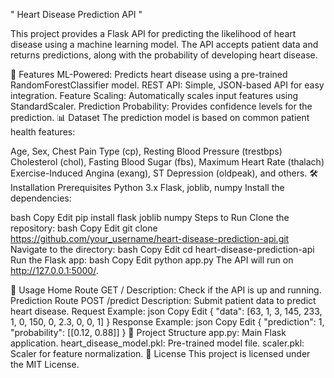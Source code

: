 " Heart Disease Prediction API "

This project provides a Flask API for predicting the likelihood of heart disease using a machine learning model. The API accepts patient data and returns predictions, along with the probability of developing heart disease.

🚀 Features
ML-Powered: Predicts heart disease using a pre-trained RandomForestClassifier model.
REST API: Simple, JSON-based API for easy integration.
Feature Scaling: Automatically scales input features using StandardScaler.
Prediction Probability: Provides confidence levels for the prediction.
📊 Dataset
The prediction model is based on common patient health features:

Age, Sex, Chest Pain Type (cp), Resting Blood Pressure (trestbps)
Cholesterol (chol), Fasting Blood Sugar (fbs), Maximum Heart Rate (thalach)
Exercise-Induced Angina (exang), ST Depression (oldpeak), and others.
🛠️ Installation
Prerequisites
Python 3.x
Flask, joblib, numpy
Install the dependencies:

bash
Copy
Edit
pip install flask joblib numpy
Steps to Run
Clone the repository:
bash
Copy
Edit
git clone https://github.com/your_username/heart-disease-prediction-api.git
Navigate to the directory:
bash
Copy
Edit
cd heart-disease-prediction-api
Run the Flask app:
bash
Copy
Edit
python app.py
The API will run on http://127.0.0.1:5000/.

🎯 Usage
Home Route
GET /
Description: Check if the API is up and running.
Prediction Route
POST /predict
Description: Submit patient data to predict heart disease.
Request Example:
json
Copy
Edit
{
  "data": [63, 1, 3, 145, 233, 1, 0, 150, 0, 2.3, 0, 0, 1]
}
Response Example:
json
Copy
Edit
{
  "prediction": 1,
  "probability": [[0.12, 0.88]]
}
📁 Project Structure
app.py: Main Flask application.
heart_disease_model.pkl: Pre-trained model file.
scaler.pkl: Scaler for feature normalization.
📜 License
This project is licensed under the MIT License.
